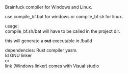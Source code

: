 Brainfuck compiler for Windows and Linux.

use compile_bf.bat for windows or compile_bf.sh for linux.

usage: \
compile_bf.sh/bat <filepath>
will have to be called in the project dir.

this will generate a **out** executable in /build


dependencies:
Rust compiler
yasm. \
ld GNU linker \
or \
link (Windows linker) comes with Visual studio

